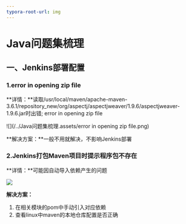 ```yaml
---
typora-root-url: img
---
```


# Java问题集梳理

## 一、Jenkins部署配置

### 1.error in opening zip file

**详情：**读取/usr/local/maven/apache-maven-3.6.1/repository_new/org/aspectj/aspectjweaver/1.9.6/aspectjweaver-1.9.6.jar时出错; error in opening zip file

![](/../Java问题集梳理.assets/error in opening zip file.png)

**解决方案：**一般不用就解决，不影响Jenkins部署

### 2.Jenkins打包Maven项目时提示程序包不存在

**详情：**可能因自动导入依赖产生的问题

![](/../Java问题集梳理.assets/20190527141020375.png)

**解决方案：**

1. 在相关模块的pom中手动引入对应依赖
2. 查看linux中maven的本地仓库配置是否正确